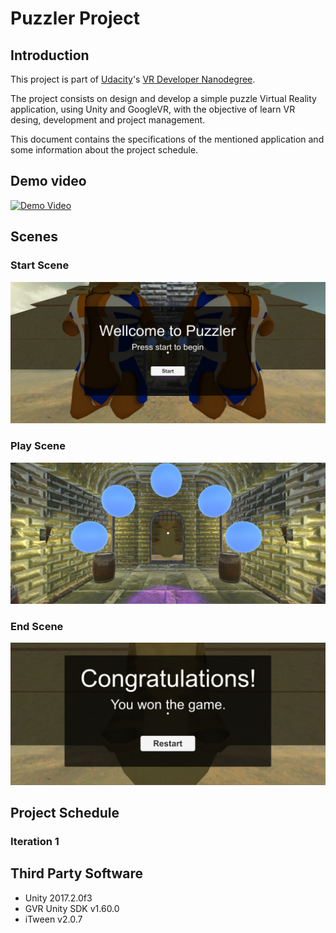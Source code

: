 # Puzzler Project

## Introduction

This project is part of [Udacity](https://www.udacity.com "Udacity - Be in demand")'s [VR Developer Nanodegree](https://www.udacity.com/course/vr-developer-nanodegree--nd017).


The project consists on design and develop a simple puzzle Virtual Reality application, using Unity and GoogleVR, with the objective of learn VR desing, development and project management.


This document contains the specifications of the mentioned application and some information about the project schedule.


## Demo video

[![Demo Video](https://img.youtube.com/vi/hgUytoiGTPs/0.jpg)](https://youtu.be/hgUytoiGTPs)

## Scenes

### Start Scene

![Start Scene](Documentation/Scene1.png)

### Play Scene

![Start Scene](Documentation/Scene2.png)

### End Scene

![Start Scene](Documentation/Scene3.png)

## Project Schedule

### Iteration 1

## Third Party Software

- Unity 2017.2.0f3
- GVR Unity SDK v1.60.0
- iTween v2.0.7